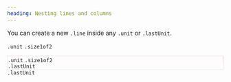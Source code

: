 ```yaml
---
heading: Nesting lines and columns
---
```


<div class="line-gutters">
	<div class="unit size1of3">
		<p>You can create a new <code>.line</code> inside any <code>.unit</code> or <code>.lastUnit</code>.</p>
	</div>
	<div class="lastUnit">			
		<div class="line">
			<div class="guide-shade unit size1of2">
				<code>.unit</code> <code>.size1of2</code>
				<div class="line" style="margin-top: 1em; border: 1px dotted  pink">
					<div class="unit size1of2" style="border-right: 1px dotted pink">
						 <code>.unit</code> <code>.size1of2</code>
					</div>
					<div class="lastUnit"><code>.lastUnit</code></div>
				</div>
			</div>
			<div class="guide-shade lastUnit"><code>.lastUnit</code></div>
		</div>
	</div>
</div>